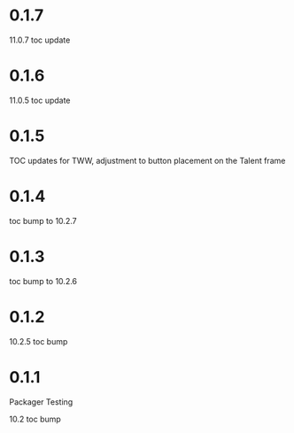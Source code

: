 # 0.1.7

11.0.7 toc update

# 0.1.6

11.0.5 toc update

# 0.1.5

TOC updates for TWW, adjustment to button placement on the Talent frame

# 0.1.4

toc bump to 10.2.7

# 0.1.3

toc bump to 10.2.6

# 0.1.2

10.2.5 toc bump

# 0.1.1

Packager Testing

10.2 toc bump